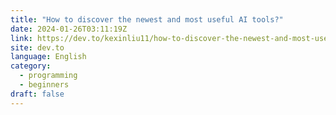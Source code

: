 ```yaml
---
title: "How to discover the newest and most useful AI tools?"
date: 2024-01-26T03:11:19Z
link: https://dev.to/kexinliu11/how-to-discover-the-newest-and-most-useful-ai-tools-521l?utm_medium=RSS&utm_source=news.12bit.vn
site: dev.to
language: English
category:
  - programming
  - beginners
draft: false
---
```

